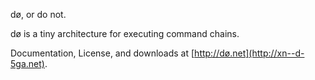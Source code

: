 dø, or do not.

dø is a tiny architecture for executing command chains.

Documentation, License, and downloads at [http://dø.net](http://xn--d-5ga.net).